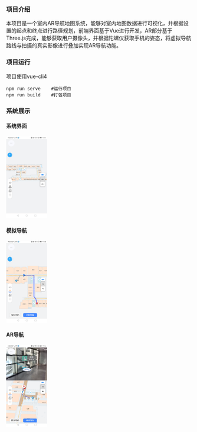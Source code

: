 ### 项目介绍

本项目是一个室内AR导航地图系统，能够对室内地图数据进行可视化，并根据设置的起点和终点进行路径规划，前端界面基于Vue进行开发，AR部分基于Three.js完成，能够获取用户摄像头，并根据陀螺仪获取手机的姿态，将虚拟导航路线与拍摄的真实影像进行叠加实现AR导航功能。

### 项目运行

项目使用vue-cli4

``` npm run serve    #运行项目
npm run serve    #运行项目
npm run build    #打包项目
```

### 系统展示

#### 系统界面

<div>
    <img src="./screenshots/01.jpg" width=22%/>
</div>

#### 模拟导航

<div>
    <img src="./screenshots/02.png" width=22%/>
</div>

#### AR导航

<div>
    <img src="./screenshots/03.png" width=22%/>
</div>
